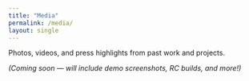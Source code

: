 ```yaml
---
title: "Media"
permalink: /media/
layout: single
---
```


Photos, videos, and press highlights from past work and projects.

_(Coming soon — will include demo screenshots, RC builds, and more!)_
